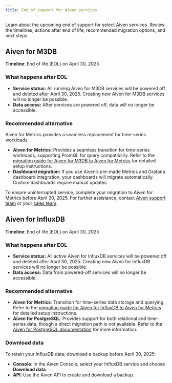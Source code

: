 ```yaml
---
title: End of support for Aiven services
---
```


Learn about the upcoming end of support for select Aiven services. Review the timelines, actions after end of life, recommended migration options, and next steps.

## Aiven for M3DB

**Timeline**: End of life (EOL) on April 30, 2025

### What happens after EOL

- **Service status:** All running Aiven for M3DB services will be powered off and
  deleted after April 30, 2025. Creating new Aiven for M3DB services will no longer be
  possible.
- **Data access:** After services are powered off, data will no longer be accessible.

### Recommended alternative

Aiven for Metrics provides a seamless replacement for time-series workloads.

- **Aiven for Metrics**: Provides a seamless transition for time-series workloads,
  supporting PromQL for query compatibility. Refer to the
  [migration guide for Aiven for M3DB to Aiven for Metrics](https://aiven.io/docs/products/metrics/howto/migrate-m3db-thanos)
  for detailed setup instructions.
- **Dashboard migration:** If you use Aiven’s pre-made Metrics and Grafana dashboard
  integration, your dashboards will migrate automatically. Custom dashboards require
  manual updates.

To ensure uninterrupted service, complete your migration to Aiven for Metrics before
April 30, 2025. For further assistance, contact
[Aiven support team](mailto:support@aiven.io) or your [sales team](mailto:sales@aiven.io).

## Aiven for InfluxDB

**Timeline**: End of life (EOL) on April 30, 2025

### What happens after EOL

- **Service status:** All active Aiven for InfluxDB services will be powered off and
  deleted after April 30, 2025. Creating new Aiven for InfluxDB services will no longer
  be possible.
- **Data access:** Data from powered-off services will no longer be accessible.

### Recommended alternative

- **Aiven for Metrics**: Transition for time-series data storage and querying. Refer to
  the [migration guide for Aiven for InfluxDB to Aiven for Metrics](docs/products/metrics/howto/migrate-influxdb-thanos)
  for detailed setup instructions.
- **Aiven for PostgreSQL**: Provides support for both relational and time-series data,
  though a direct migration path is not available. Refer to the
  [Aiven for PostgreSQL documentation](https://aiven.io/docs/products/postgresql) for
  more information.

### Download data

To retain your InfluxDB data, download a backup before April 30, 2025:

- **Console**: In the Aiven Console, select your InfluxDB service and choose **Download data**.
- **API**: Use the Aiven API to create and download a backup.
